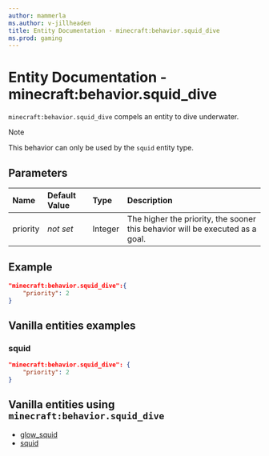 ```yaml
---
author: mammerla
ms.author: v-jillheaden
title: Entity Documentation - minecraft:behavior.squid_dive
ms.prod: gaming
---
```


# Entity Documentation - minecraft:behavior.squid_dive

`minecraft:behavior.squid_dive` compels an entity to dive underwater.

> [!NOTE]
> This behavior can only be used by the `squid` entity type.

## Parameters

|Name |Default Value  |Type  |Description  |
|:----------|:----------|:----------|:----------|
|priority|*not set*|Integer|The higher the priority, the sooner this behavior will be executed as a goal.|

## Example

```json
"minecraft:behavior.squid_dive":{
    "priority": 2
}
```

## Vanilla entities examples

### squid

```json
"minecraft:behavior.squid_dive": {
    "priority": 2
}
```

## Vanilla entities using `minecraft:behavior.squid_dive`

- [glow_squid](../../../../Source/VanillaBehaviorPack_Snippets/entities/glow_squid.md)
- [squid](../../../../Source/VanillaBehaviorPack_Snippets/entities/squid.md)
